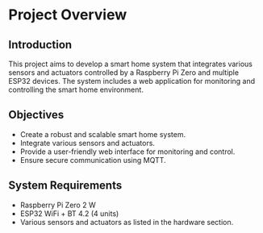# Project Overview

## Introduction
This project aims to develop a smart home system that integrates various sensors and actuators controlled by a Raspberry Pi Zero and multiple ESP32 devices. The system includes a web application for monitoring and controlling the smart home environment.

## Objectives
- Create a robust and scalable smart home system.
- Integrate various sensors and actuators.
- Provide a user-friendly web interface for monitoring and control.
- Ensure secure communication using MQTT.

## System Requirements
- Raspberry Pi Zero 2 W
- ESP32 WiFi + BT 4.2 (4 units)
- Various sensors and actuators as listed in the hardware section.